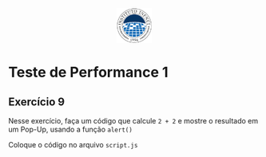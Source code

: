 <p align="center">
    <img src="assets/logo_infnet.png" width="70" height="70" />
</p>

# Teste de Performance 1

## Exercício 9

Nesse exercício, faça um código que calcule `2 + 2` e mostre o resultado em um Pop-Up, usando a função `alert()`

Coloque o código no arquivo `script.js`